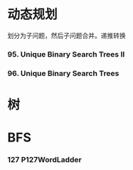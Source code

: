 
# 动态规划
划分为子问题，然后子问题合并。递推转换

### 95. Unique Binary Search Trees II

### 96. Unique Binary Search Trees


   


# 树


# BFS
### 127 P127WordLadder